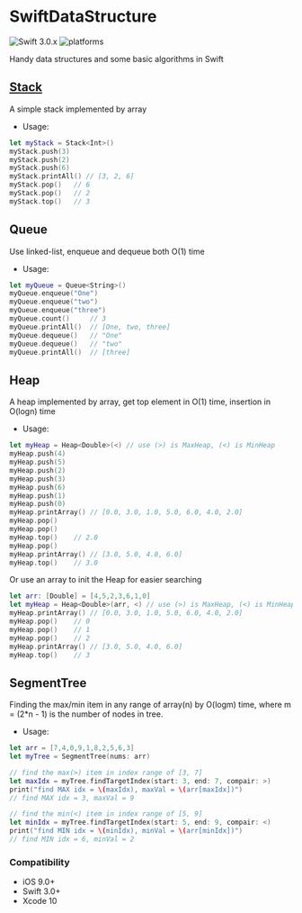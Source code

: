 # SwiftDataStructure
![Swift 3.0.x](https://img.shields.io/badge/Swift-3.0.x-orange.svg) 
![platforms](https://img.shields.io/badge/platforms-iOS-lightgrey.svg)

Handy data structures and some basic algorithms in Swift

## [Stack](https://docs.swift.org/swift-book/LanguageGuide/Generics.html#ID184)
A simple stack implemented by array
* Usage:
~~~swift
let myStack = Stack<Int>()
myStack.push(3)
myStack.push(2)
myStack.push(6)
myStack.printAll() // [3, 2, 6]
myStack.pop()   // 6
myStack.pop()   // 2
myStack.top()   // 3
~~~

## Queue
Use linked-list, enqueue and dequeue both O(1) time
* Usage:
~~~swift
let myQueue = Queue<String>()
myQueue.enqueue("One")
myQueue.enqueue("two")
myQueue.enqueue("three")
myQueue.count()     // 3
myQueue.printAll()  // [One, two, three]
myQueue.dequeue()   // "One"
myQueue.dequeue()   // "two"
myQueue.printAll()  // [three]
~~~

## Heap
A heap implemented by array, get top element in O(1) time, insertion in O(logn) time
* Usage:
~~~swift
let myHeap = Heap<Double>(<) // use (>) is MaxHeap, (<) is MinHeap
myHeap.push(4)
myHeap.push(5)
myHeap.push(2)
myHeap.push(3)
myHeap.push(6)
myHeap.push(1)
myHeap.push(0)
myHeap.printArray() // [0.0, 3.0, 1.0, 5.0, 6.0, 4.0, 2.0]
myHeap.pop()
myHeap.pop()
myHeap.top()	// 2.0
myHeap.pop()
myHeap.printArray() // [3.0, 5.0, 4.0, 6.0]
myHeap.top()	// 3.0
~~~
Or use an array to init the Heap for easier searching
~~~swift
let arr: [Double] = [4,5,2,3,6,1,0]
let myHeap = Heap<Double>(arr, <) // use (>) is MaxHeap, (<) is MinHeap
myHeap.printArray() // [0.0, 3.0, 1.0, 5.0, 6.0, 4.0, 2.0]
myHeap.pop()    // 0
myHeap.pop()    // 1
myHeap.pop()    // 2
myHeap.printArray() // [3.0, 5.0, 4.0, 6.0]
myHeap.top()    // 3
~~~

## SegmentTree
Finding the max/min item in any range of array(n) by O(logm) time, where m = (2*n - 1) is the number of nodes in tree.
* Usage:
~~~swift
let arr = [7,4,0,9,1,8,2,5,6,3]
let myTree = SegmentTree(nums: arr)

// find the max(>) item in index range of [3, 7]
let maxIdx = myTree.findTargetIndex(start: 3, end: 7, compair: >)
print("find MAX idx = \(maxIdx), maxVal = \(arr[maxIdx])")
// find MAX idx = 3, maxVal = 9

// find the min(<) item in index range of [5, 9]
let minIdx = myTree.findTargetIndex(start: 5, end: 9, compair: <)
print("find MIN idx = \(minIdx), minVal = \(arr[minIdx])")
// find MIN idx = 6, minVal = 2
~~~


### Compatibility
- iOS 9.0+
- Swift 3.0+
- Xcode 10
